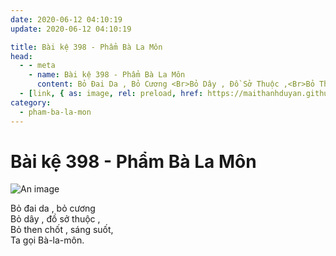 ```yaml
---
date: 2020-06-12 04:10:19
update: 2020-06-12 04:10:19

title: Bài kệ 398 - Phẩm Bà La Môn
head:
  - - meta
    - name: Bài kệ 398 - Phẩm Bà La Môn
      content: Bỏ Đai Da , Bỏ Cương <Br>Bỏ Dây , Đồ Sở Thuộc ,<Br>Bỏ Then Chốt , Sáng Suốt,<Br>Ta Gọi Bà-La-Môn.<Br>
  - [link, { as: image, rel: preload, href: https://maithanhduyan.github.io/kinh-phap-cu/img/pham-ba-la-mon/pham-ba-la-mon-398.jpg }]
category:
  - pham-ba-la-mon
---
```


# Bài kệ 398 - Phẩm Bà La Môn

![An image](/img/pham-ba-la-mon/pham-ba-la-mon-398.jpg)

Bỏ đai da , bỏ cương <br>Bỏ dây , đồ sở thuộc ,<br>Bỏ then chốt , sáng suốt,<br>Ta gọi Bà-la-môn.<br>
